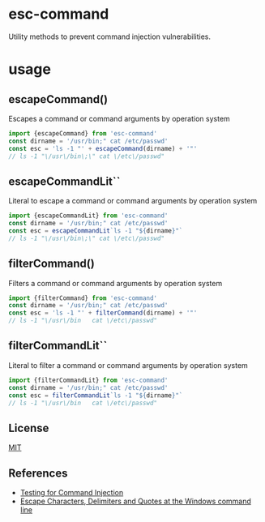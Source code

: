 # esc-command

Utility methods to prevent command injection vulnerabilities.

# usage

## escapeCommand()

Escapes a command or command arguments by operation system

```js
import {escapeCommand} from 'esc-command'
const dirname = '/usr/bin;" cat /etc/passwd'
const esc = 'ls -1 "' + escapeCommand(dirname) + '"'
// ls -1 "\/usr\/bin\;\" cat \/etc\/passwd"
```

## escapeCommandLit``

Literal to escape a command or command arguments by operation system

```js
import {escapeCommandLit} from 'esc-command'
const dirname = '/usr/bin;" cat /etc/passwd'
const esc = escapeCommandLit`ls -1 "${dirname}"`
// ls -1 "\/usr\/bin\;\" cat \/etc\/passwd"
```

## filterCommand()

Filters a command or command arguments by operation system

```js
import {filterCommand} from 'esc-command'
const dirname = '/usr/bin;" cat /etc/passwd'
const esc = 'ls -1 "' + filterCommand(dirname) + '"'
// ls -1 "\/usr\/bin   cat \/etc\/passwd"
```

## filterCommandLit``

Literal to filter a command or command arguments by operation system

```js
import {filterCommandLit} from 'esc-command'
const dirname = '/usr/bin;" cat /etc/passwd'
const esc = filterCommandLit`ls -1 "${dirname}"`
// ls -1 "\/usr\/bin   cat \/etc\/passwd"
```

## License

[MIT](./LICENSE)

## References

- [Testing for Command Injection][]
- [Escape Characters, Delimiters and Quotes at the Windows command line][]
 
[Testing for Command Injection]: https://wiki.owasp.org/index.php/Testing_for_Command_Injection_(OTG-INPVAL-013)#Sanitization
[Escape Characters, Delimiters and Quotes at the Windows command line]: https://ss64.com/nt/syntax-esc.html
